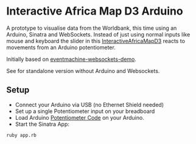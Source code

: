 Interactive Africa Map D3 Arduino
=============================

A prototype to visualise data from the Worldbank, this time using an Arduino, Sinatra and WebSockets. Instead of just using normal inputs like mouse and keyboard the slider in this [InteractiveAfricaMapD3](https://github.com/weidenfreak/InteractiveAfricaMapD3) reacts to movements from an Arduino potentiometer.

Initially based on [eventmachine-websockets-demo](https://github.com/stewart/eventmachine-websockets-demo).

See  for standalone version without Arduino and Websockets.

Setup
------
* Connect your Arduino via USB (no Ethernet Shield needed)
* Set up a single Potentiometer input on your breadboard
* Load Arduino [Potentiometer Code](https://github.com/weidenfreak/InteractiveAfricaMapD3Arduino/blob/master/Arduino/Potentiometer/Potentiometer.ino) on your Arduino.
* Start the Sinatra App: 
```
ruby app.rb
```


